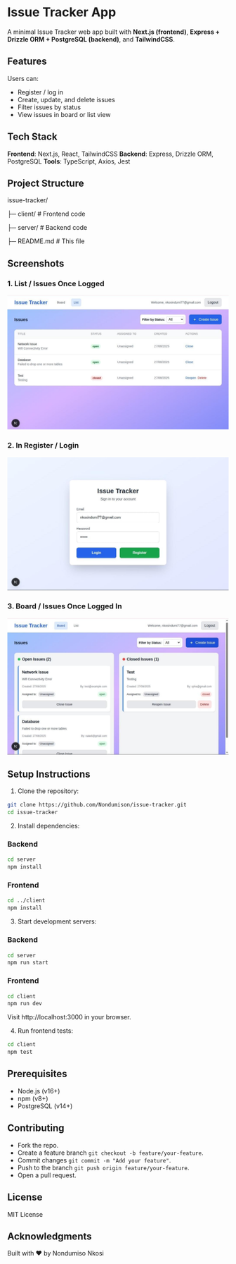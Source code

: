 # Issue Tracker App

A minimal Issue Tracker web app built with **Next.js (frontend)**, **Express + Drizzle ORM + PostgreSQL (backend)**, and **TailwindCSS**.

## Features
Users can:
- Register / log in
- Create, update, and delete issues
- Filter issues by status
- View issues in board or list view

## Tech Stack

**Frontend**: Next.js, React, TailwindCSS
**Backend**: Express, Drizzle ORM, PostgreSQL
**Tools**: TypeScript, Axios, Jest

## Project Structure

issue-tracker/

├─ client/ # Frontend code

├─ server/ # Backend code

├─ README.md # This file


## Screenshots

### 1. List / Issues Once Logged

![Dashboard / Issues Screen](./client/public/list.jpeg)

### 2.  In Register / Login

![Register/Login Screen](./client/public/login.jpeg)

### 3. Board / Issues Once Logged In
![Dashboard / Issues Screen](./client/public/board.jpeg)


## Setup Instructions

1. Clone the repository:

```bash
git clone https://github.com/Nondumison/issue-tracker.git
cd issue-tracker
```
2. Install dependencies:
### Backend
```bash
cd server
npm install
```
### Frontend
```bash
cd ../client
npm install
```
3. Start development servers:
### Backend
```bash
cd server
npm run start
```
### Frontend
```bash
cd client
npm run dev
```
Visit http://localhost:3000 in your browser.

4. Run frontend tests:
```bash
cd client
npm test
```

## Prerequisites

- Node.js (v16+)
- npm (v8+)
- PostgreSQL (v14+)

## Contributing

- Fork the repo.
- Create a feature branch `git checkout -b feature/your-feature`.
- Commit changes `git commit -m "Add your feature"`.
- Push to the branch `git push origin feature/your-feature`.
- Open a pull request.

## License
MIT License

## Acknowledgments
Built with ❤️ by Nondumiso Nkosi